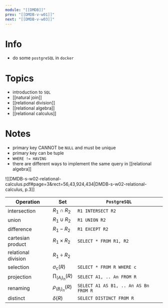 ```yaml
---
module: "[[DMDB]]"
prev: "[[DMDB-v-w01]]"
next: "[[DMDB-v-w03]]"
---
```


# Info
- do some `postgreSQL` in `docker`

# Topics
- introduction to `SQL`
- [[natural join]]
- [[relational division]]
- [[relational algebra]]
- [[relational calculus]]

# Notes
- primary key CANNOT be `NULL` and must be unique
- primary key can be tuple
- `WHERE != HAVING`
- there are different ways to implement the same query in [[relational algebra]]


![[DMDB-s-w02-relational-calculus.pdf#page=3&rect=56,43,924,434|DMDB-s-w02-relational-calculus, p.3]]


| Operation           | $\mathrm{Set}$             | `PostgreSQL`                          |
| ------------------- | -------------------------- | ------------------------------------- |
| intersection        | $R_{1} \cap R_{2}$         | `R1 INTERSECT R2`                     |
| union               | $R_{1} \cup R_{2}$         | `R1 UNION R2`                         |
| difference          | $R_{1} - R_{2}$            | `R1 EXCEPT R2`                        |
| cartesian product   | $R_{1} \times R_{2}$       | `SELECT * FROM R1, R2`                |
| relational division | $R_{1} \div R_{2}$         |                                       |
| selection           | $\sigma_{\mathrm{c}} (R)$  | `SELECT * FROM R WHERE c`             |
| projection          | $\prod_{ (A_{i})_{n}} (R)$ | `SELECT A1, .. An FROM R`             |
| renaming            | $\rho_{(B_{i})_{n}} (R)$   | `SELECT A1 AS B1, .. An AS Bn FROM R` |
| distinct            | $\delta(R)$                | `SELECT DISTINCT FROM R`              |

